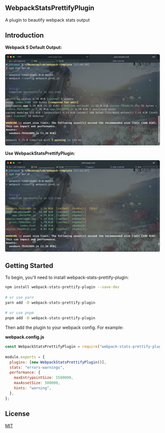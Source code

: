 ## WebpackStatsPrettifyPlugin

A plugin to beautify webpack stats output

## Introduction

**Webpack 5 Default Output:**

![](https://github.com/LeMeridien/webpack-stats-prettify-plugin/blob/master/assets/before.png)

**Use WebpackStatsPrettifyPlugin:**

![](https://github.com/LeMeridien/webpack-stats-prettify-plugin/blob/master/assets/after.png)

## Getting Started

To begin, you'll need to install webpack-stats-prettify-plugin:

```bash
npm install webpack-stats-prettify-plugin --save-dev

# or use yarn
yarn add -D webpack-stats-prettify-plugin

# or use pnpm
pnpm add -D webpack-stats-prettify-plugin
```

Then add the plugin to your webpack config. For example:

**webpack.config.js**

```js
const WebpackStatsPrettifyPlugin = require("webpack-stats-prettify-plugin");

module.exports = {
  plugins: [new WebpackStatsPrettifyPlugin()],
  stats: "errors-warnings",
  performance: {
    maxEntrypointSize: 1500000,
    maxAssetSize: 500000,
    hints: "warning",
  },
};
```

## License

[MIT](https://github.com/LeMeridien/webpack-stats-prettify-plugin/blob/master/LICENSE)
